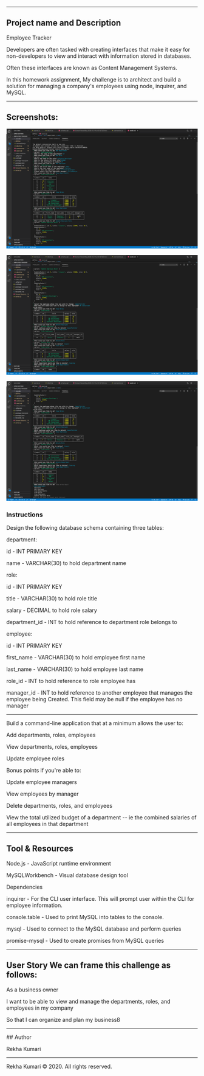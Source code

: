 ---------------------------------------------------------------------------------------------------------------------------------------------------------------------------------


## Project name and Description

Employee Tracker

Developers are often tasked with creating interfaces that make it easy for non-developers to view and interact with information stored in databases.

Often these interfaces are known as Content Management Systems. 

In this homework assignment, My challenge is to architect and build a solution for managing a company's employees using node, inquirer, and MySQL.

--------------------------------------------------------------------------------------------------------------------------------------------------------------------------------

## Screenshots:


!["Start Page"](images/picOne.png "Start page.")


!["Start Page"](images/pic2.png "Start page.")


!["Start Page"](images/pic3.png "Start page.")



### Instructions


Design the following database schema containing three tables:



department:


id - INT PRIMARY KEY

name - VARCHAR(30) to hold department name



role:


id - INT PRIMARY KEY

title -  VARCHAR(30) to hold role title

salary -  DECIMAL to hold role salary

department_id -  INT to hold reference to department role belongs to



employee:


id - INT PRIMARY KEY

first_name - VARCHAR(30) to hold employee first name

last_name - VARCHAR(30) to hold employee last name

role_id - INT to hold reference to role employee has

manager_id - INT to hold reference to another employee that manages the employee being Created. This field may be null if the employee has no manager


--------------------------------------------------------------------------------------------------------------------------------------------------------------------------------

Build a command-line application that at a minimum allows the user to:


Add departments, roles, employees


View departments, roles, employees


Update employee roles


Bonus points if you're able to:


Update employee managers


View employees by manager


Delete departments, roles, and employees


View the total utilized budget of a department -- ie the combined salaries of all employees in that department

--------------------------------------------------------------------------------------------------------------------------------------------------------------------------------

## Tool & Resources
Node.js - JavaScript runtime environment

MySQLWorkbench - Visual database design tool

Dependencies

inquirer - For the CLI user interface. This will prompt user within the CLI for employee information.

console.table - Used to print MySQL into tables to the console.

mysql - Used to connect to the MySQL database and perform queries

promise-mysql - Used to create promises from MySQL queries

--------------------------------------------------------------------------------------------------------------------------------------------------------------------------------

## User Story We can frame this challenge as follows:

As a business owner

I want to be able to view and manage the departments, roles, and employees in my company

So that I can organize and plan my businessß

--------------------------------------------------------------------------------------------------------------------------------------------------------------------------------

## Author

Rekha Kumari


----------------------------------------------------------------------------------------------------------------------------------------------------------------------------------

Rekha Kumari © 2020. All rights reserved.
